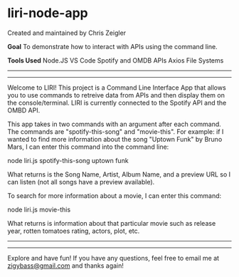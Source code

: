 # liri-node-app

Created and maintained by Chris Zeigler

**Goal**
To demonstrate how to interact with APIs using the command line. 

**Tools Used**
Node.JS
VS Code
Spotify and OMDB APIs
Axios
File Systems

-----------------------------
-----------------------------

Welcome to LIRI! This project is a Command Line Interface App that allows you to use commands to retreive data from APIs and then display them on the console/terminal. LIRI is currently connected to the Spotify API and the OMBD API. 

This app takes in two commands with an argument after each command. The commands are "spotify-this-song" and "movie-this".  For example: if I wanted to find more information about the song "Uptown Funk" by Bruno Mars, I can enter this command into the command line: 

   node liri.js spotify-this-song uptown funk 

What returns is the Song Name, Artist, Album Name, and a preview URL so I can listen (not all songs have a preview available).

To search for more information about a movie, I can enter this command:

   node liri.js movie-this <insert movie title here>
  
What returns is information about that particular movie such as release year, rotten tomatoes rating, actors, plot, etc. 

-----------------------------
-----------------------------

Explore and have fun! If you have any questions, feel free to email me at zigybass@gmail.com and thanks again!
